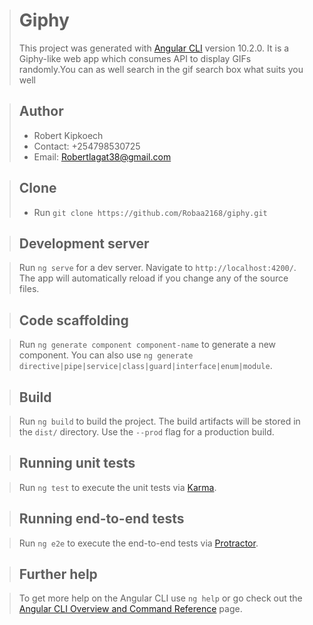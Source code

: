 > # Giphy
> This project was generated with [Angular CLI](https://github.com/angular/angular-cli) version 10.2.0.
> It is a Giphy-like web app which consumes API to display GIFs randomly.You can as well search in the gif search box what suits you well

> ## Author
> * Robert Kipkoech
> * Contact: +254798530725
> * Email: Robertlagat38@gmail.com

> ## Clone
> * Run  `git clone https://github.com/Robaa2168/giphy.git`

> ## Development server

> Run `ng serve` for a dev server. Navigate to `http://localhost:4200/`. The app will automatically reload if you change any of the source files.

> ## Code scaffolding

> Run `ng generate component component-name` to generate a new component. You can also use `ng generate directive|pipe|service|class|guard|interface|enum|module`.

> ## Build

> Run `ng build` to build the project. The build artifacts will be stored in the `dist/` directory. Use the `--prod` flag for a production build.

> ## Running unit tests

> Run `ng test` to execute the unit tests via [Karma](https://karma-runner.github.io).

> ## Running end-to-end tests

> Run `ng e2e` to execute the end-to-end tests via [Protractor](http://www.protractortest.org/).

> ## Further help

> To get more help on the Angular CLI use `ng help` or go check out the [Angular CLI Overview and Command Reference](https://angular.io/cli) page.
